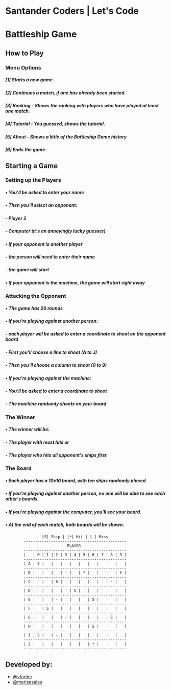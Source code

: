 # Santander Coders | Let's Code

# Battleship Game
## How to Play
### Menu Options
##### [1] Starts a new game.
##### [2] Continues a match, if one has already been started.
##### [3] Ranking - Shows the ranking with players who have played at least one match.
##### [4] Tutorial - You guessed, shows the tutorial.
##### [5] About - Shows a little of the Battleship Game history
##### [6] Ends the game

## Starting a Game
### Setting up the Players
##### • You'll be asked to enter your name
##### • Then you'll select an opponent:
#####   - Player 2
#####   - Computer (it's an annoyingly lucky guesser)
####
##### • If your opponent is another player
#####     - the person will need to enter their name
#####     - the game will start
####
##### • If your opponent is the machine, the game will start right away

### Attacking the Opponent
##### • The game has 20 rounds
##### • If you're playing against another person:
#####     - each player will be asked to enter a coordinate to shoot on the opponent board
#####     - First you'll choose a line to shoot (A to J)
#####     - Then you'll choose a column to shoot (0 to 9)
####
##### • If you're playing against the machine:
#####     - You'll be asked to enter a coordinate to shoot
#####     - The machine randomly shoots on your board

### The Winner
##### • The winner will be:
#####     - The player with most hits or
#####     - The player who hits all opponent's ships first

### The Board
##### • Each player has a 10x10 board, with ten ships randomly placed.
##### • If you're playing against another person, no one will be able to see each other's boards.
##### • If you're playing against the computer, you'll see your board.
##### • At the end of each match, both boards will be shown.

                    [S] Ship | [*] Hit | [-] Miss
            ---------------------------------------------
                               PLAYER
            ---------------------------------------------
            |   | 0 | 1 | 2 | 3 | 4 | 5 | 6 | 7 | 8 | 9 |
            ---------------------------------------------
            | A | S |   |   |   |   |   |   |   |   |   |
            ---------------------------------------------
            | B |   |   |   | - |   | * |   |   |   | S |
            ---------------------------------------------
            | C |   |   | S |   |   |   |   |   | - |   |
            ---------------------------------------------
            | D |   |   |   |   | S |   |   |   |   |   |
            ---------------------------------------------
            | E |   |   | - |   |   |   | S |   |   |   |
            ---------------------------------------------
            | F |   | S |   |   |   |   |   |   |   |   |
            ---------------------------------------------
            | G |   |   |   | - |   |   |   |   | S |   |
            ---------------------------------------------
            | H |   |   |   |   |   |   | S |   |   |   |
            ---------------------------------------------
            | I | S |   | - |   |   |   |   |   |   |   |
            ---------------------------------------------
            | J |   |   |   |   |   |   | * |   |   |   |
            ---------------------------------------------

## Developed by:
- [@vtoebe](https://www.github.com/vtoebe)
- [@marisasales](https://github.com/marisasales)

